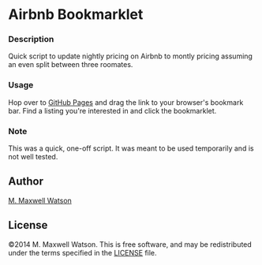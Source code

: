 # Airbnb Bookmarklet

### Description
Quick script to update nightly pricing on Airbnb to montly pricing assuming an even split between three roomates.

### Usage
Hop over to [GitHub Pages]() and drag the link to your browser's bookmark bar. Find a listing you're interested in and click the bookmarklet.

### Note
This was a quick, one-off script. It was meant to be used temporarily and is not well tested.

## Author
[M. Maxwell Watson](https://github.com/mmwtsn)

## License
©2014 M. Maxwell Watson. This is free software, and may be redistributed under the terms specified in the [LICENSE](https://github.com/mmwtsn/airbnb-bookmarklet/blob/master/LICENSE) file.
